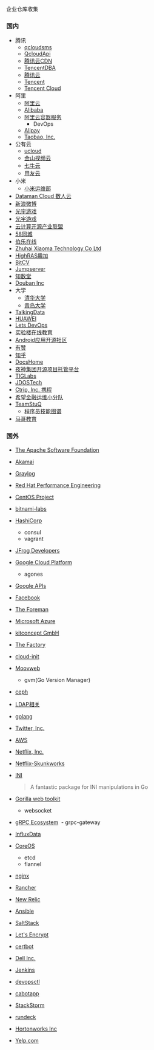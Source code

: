 企业仓库收集

### 国内
- 腾讯
   - [qcloudsms](https://github.com/qcloudsms)
   - [QcloudApi](https://github.com/QcloudApi)
   - [腾讯云CDN](https://github.com/QCloudCDN)
   - [TencentDBA](https://github.com/TencentDBA)
   - [腾讯云](https://github.com/tencentyun/)
   - [Tencent](https://github.com/Tencent)
   - [Tencent Cloud](https://github.com/TencentCloud)
- 阿里
   - [阿里云](https://github.com/aliyun)
   - [Alibaba](https://github.com/alibaba)
   - [阿里云容器服务](https://github.com/AliyunContainerService)
      - DevOps
   - [Alipay](https://github.com/alipay)
   - [Taobao, Inc.](https://github.com/taobao)
- 公有云
   - [ucloud](https://github.com/ucloud)
   - [金山视频云](https://github.com/ksvc)
   - [七牛云](https://github.com/qiniu)
   - [用友云](https://github.com/yonyoucloud)
- 小米
  - [小米运维部](https://github.com/xiaomi-sa/)
- [Dataman Cloud 数人云](https://github.com/Dataman-Cloud)
- [新浪微博](https://github.com/weibocom)
- [光宇游戏](https://github.com/gy-games)
- [光宇游戏](https://github.com/gy-games-libs)
- [云计算开源产业联盟](https://github.com/opensourcecloud)
- [58同城](https://github.com/58code)
- [伯乐在线](https://github.com/jobbole)
- [Zhuhai Xiaoma Technology Co Ltd](https://github.com/xiaomatech)
- [HighRAS趣加](https://github.com/highras)
- [BitCV](https://github.com/bitcv)
- [Jumpserver](https://github.com/jumpserver)
- [知数堂](https://github.com/zhishutech)
- [Douban Inc](https://github.com/douban)
- 大学
   - [清华大学](https://github.com/tuna/)
   - [青岛大学](https://github.com/QingdaoU)
- [TalkingData](https://github.com/TalkingData)
- [HUAWEI](https://github.com/Huawei)
- [Lets DevOps](https://github.com/Lets-DevOps)
- [实验楼在线教育](https://github.com/shiyanlou)
- [Android应用开源社区](https://github.com/MiCode)
- [有赞](https://github.com/youzan)
- [知乎](https://github.com/zhihu)
- [DocsHome](https://github.com/DocsHome)
- [夜神集团开源项目托管平台](https://github.com/YeshenGroup)
- [TIGLabs](https://github.com/tiglabs)
- [JDOSTech](https://github.com/JDOSTech)
- [Ctrip, Inc. 携程](https://github.com/ctripcorp)
- [希望金融运维小分队](https://github.com/XWJR-Ops)
- [TeamStuQ](https://github.com/TeamStuQ)
  - [程序员技能图谱](https://github.com/TeamStuQ/skill-map)
- [马哥教育](https://github.com/magedus)
### 国外
- [The Apache Software Foundation](https://github.com/apache)
- [Akamai](https://github.com/akamai)
- [Graylog](https://github.com/Graylog2)
- [Red Hat Performance Engineering](https://github.com/redhat-performance)
- [CentOS Project](https://github.com/CentOS)
- [bitnami-labs](https://github.com/bitnami-labs)
- [HashiCorp](https://github.com/hashicorp)
  - consul
  - vagrant
- [JFrog Developers](https://github.com/JFrogDev)
- [Google Cloud Platform](https://github.com/GoogleCloudPlatform)
  - agones
- [Google APIs](https://github.com/googleapis)
- [Facebook](https://github.com/facebook)
- [The Foreman](https://github.com/theforeman)
- [Microsoft Azure](https://github.com/Azure)
- [kitconcept GmbH](https://github.com/kitconcept)
- [The Factory](https://github.com/thefactory)
- [cloud-init](https://github.com/cloud-init)
- [Moovweb](https://github.com/moovweb)
  - gvm(Go Version Manager)
- [ceph](https://github.com/ceph)
- [LDAP相关](https://github.com/ltb-project)
- [golang](https://github.com/golang?page=2)
- [Twitter, Inc. ](https://github.com/twitter)
- [AWS](https://github.com/aws/)
- [Netflix, Inc.](https://github.com/Netflix)
- [Netflix-Skunkworks](https://github.com/Netflix-Skunkworks)
- [INI](https://github.com/go-ini)
  > A fantastic package for INI manipulations in Go

- [Gorilla web toolkit](https://github.com/gorilla)
  - websocket
- [gRPC Ecosystem](https://github.com/grpc-ecosystem)
  - grpc-gateway
- [InfluxData](https://github.com/InfluxData)
- [CoreOS](https://github.com/coreos)
  - etcd
  - flannel
- [nginx](https://github.com/nginx)
- [Rancher](https://github.com/rancher)
- [New Relic](https://github.com/newrelic)
- [Ansible](https://github.com/ansible)
- [SaltStack](https://github.com/saltstack)
- [Let's Encrypt](https://github.com/letsencrypt)
- [certbot](https://github.com/certbot/)
- [Dell Inc.](https://github.com/dell)
- [Jenkins](https://github.com/jenkinsci)
- [devopsctl](https://github.com/devopsctl)
- [cabotapp](https://github.com/cabotapp)
- [StackStorm](https://github.com/StackStorm)
- [rundeck](https://github.com/rundeck)
- [Hortonworks Inc](https://github.com/hortonworks)
- [Yelp.com](https://github.com/Yelp)
